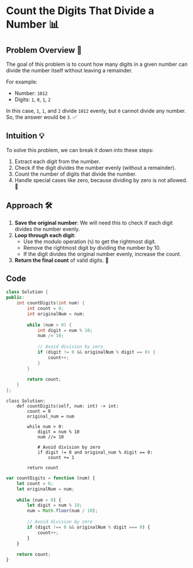 # Count the Digits That Divide a Number 📊

## Problem Overview 🤔
The goal of this problem is to count how many digits in a given number can divide the number itself without leaving a remainder. 

For example:
- Number: `1012`
- Digits: `1`, `0`, `1`, `2`

In this case, `1`, `1`, and `2` divide `1012` evenly, but `0` cannot divide any number. So, the answer would be `3`. ✅

## Intuition 💡
To solve this problem, we can break it down into these steps:
1. Extract each digit from the number.
2. Check if the digit divides the number evenly (without a remainder).
3. Count the number of digits that divide the number.
4. Handle special cases like zero, because dividing by zero is not allowed. 🚫

## Approach 🛠️
1. **Save the original number**: We will need this to check if each digit divides the number evenly.
2. **Loop through each digit**: 
   - Use the modulo operation (`%`) to get the rightmost digit.
   - Remove the rightmost digit by dividing the number by 10.
   - If the digit divides the original number evenly, increase the count.
3. **Return the final count** of valid digits. 🎯

## Code
```cpp []
class Solution {
public:
    int countDigits(int num) {
        int count = 0;
        int originalNum = num;
        
        while (num > 0) {
            int digit = num % 10;
            num /= 10;
            
            // Avoid division by zero
            if (digit != 0 && originalNum % digit == 0) {
                count++;
            }
        }
        
        return count;
    }
};
```
```python3 []
class Solution:
    def countDigits(self, num: int) -> int:
        count = 0
        original_num = num
        
        while num > 0:
            digit = num % 10
            num //= 10
            
            # Avoid division by zero
            if digit != 0 and original_num % digit == 0:
                count += 1
        
        return count
```
```javascript []
var countDigits = function (num) {
    let count = 0;
    let originalNum = num;
    
    while (num > 0) {
        let digit = num % 10;
        num = Math.floor(num / 10);
        
        // Avoid division by zero
        if (digit !== 0 && originalNum % digit === 0) {
            count++;
        }
    }
    
    return count;
}
```